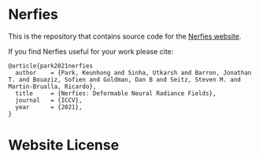 # Nerfies

This is the repository that contains source code for the [Nerfies website](https://nerfies.github.io).

If you find Nerfies useful for your work please cite:
```
@article{park2021nerfies
  author    = {Park, Keunhong and Sinha, Utkarsh and Barron, Jonathan T. and Bouaziz, Sofien and Goldman, Dan B and Seitz, Steven M. and Martin-Brualla, Ricardo},
  title     = {Nerfies: Deformable Neural Radiance Fields},
  journal   = {ICCV},
  year      = {2021},
}
```

# Website License
<title>Find your Needle: Small Object Image Retrieval via Multi-Object Attention Optimization</title>
<meta property="og:title" content="Find your Needle: Small Object Image Retrieval via Multi-Object Attention Optimization" />
<meta name="twitter:title" content="Find your Needle: Small Object Image Retrieval via Multi-Object Attention Optimization" />

